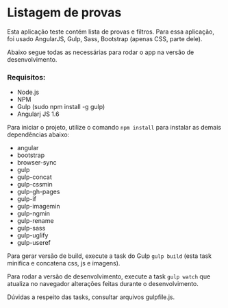 # Listagem de provas

Esta aplicação teste contém lista de provas e filtros.
Para essa aplicação, foi usado AngularJS, Gulp, Sass, Bootstrap (apenas CSS, parte dele).

Abaixo segue todas as necessárias para rodar o app na versão de desenvolvimento.

### Requisitos:

* Node.js
* NPM
* Gulp (sudo npm install -g gulp)
* Angularj JS 1.6

Para iniciar o projeto, utilize o comando `npm install` para instalar as demais dependências abaixo:
* angular
* bootstrap
* browser-sync
* gulp
* gulp-concat
* gulp-cssmin
* gulp-gh-pages
* gulp-if
* gulp-imagemin
* gulp-ngmin
* gulp-rename
* gulp-sass
* gulp-uglify
* gulp-useref

Para gerar versão de build, execute a task do Gulp `gulp build`
(esta task minifica e concatena css, js e imagens).

Para rodar a versão de desenvolvimento, execute a task `gulp watch` que atualiza no navegador alterações feitas durante o desenvolvimento.

Dúvidas a respeito das tasks, consultar arquivos gulpfile.js.
